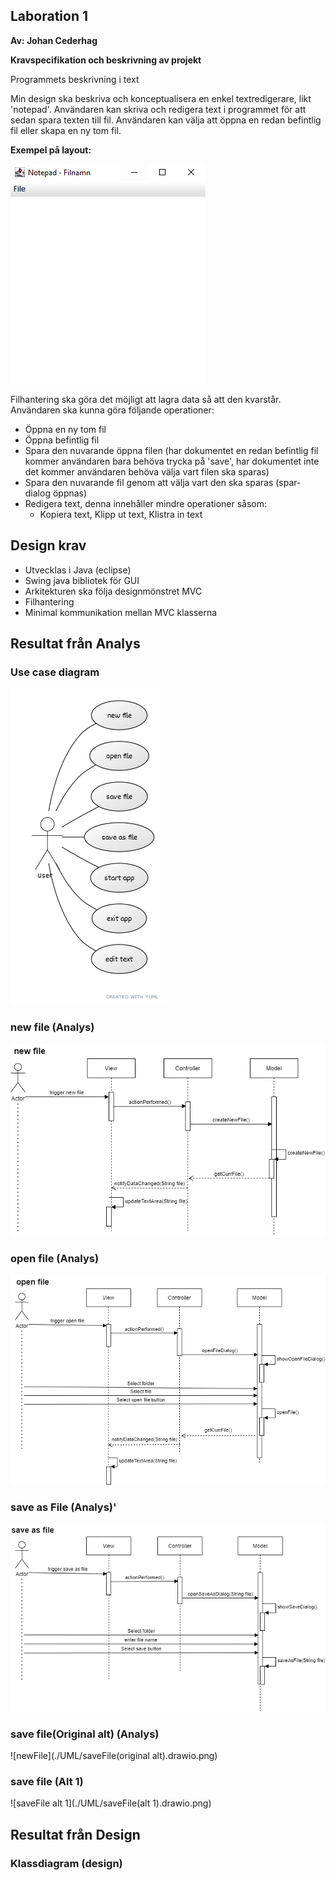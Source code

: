 ## **Laboration 1**

**Av: Johan Cederhag**

**Kravspecifikation och beskrivning av projekt**

Programmets beskrivning i text

Min design ska beskriva och konceptualisera en enkel textredigerare, likt 'notepad'. Användaren kan skriva och redigera text i programmet för att sedan spara texten till fil. Användaren kan välja att öppna en redan befintlig fil eller skapa en ny tom fil.

**Exempel på layout:**

![uiExample](./UML/uiExample.png)

Filhantering ska göra det möjligt att lagra data så att den kvarstår. Användaren ska kunna göra följande operationer:

* Öppna en ny tom fil
* Öppna befintlig fil
* Spara den nuvarande öppna filen (har dokumentet en redan befintlig fil kommer användaren bara behöva trycka på 'save', har dokumentet inte det kommer användaren behöva välja vart filen ska sparas)
* Spara den nuvarande fil genom att välja vart den ska sparas (spar-dialog öppnas)
* Redigera text, denna innehåller mindre operationer såsom:
  * Kopiera text, Klipp ut text, Klistra in text

## Design krav

* Utvecklas i Java (eclipse)
* Swing java bibliotek för GUI
* Arkitekturen ska följa designmönstret MVC
* Filhantering
* Minimal kommunikation mellan MVC klasserna



## Resultat från Analys

### Use case diagram

![usecase1](./UML/usecase1.png)

### new file (Analys)

![newFile](./UML/newFile.drawio.png)

### open file (Analys)

![openFile](./UML/openFile.drawio.png)

### save as File (Analys)'

![saveAsFile](./UML/saveAsFile.drawio.png)

### save file(Original alt) (Analys)

![newFile](./UML/saveFile(original alt).drawio.png)

### save file (Alt 1)

![saveFile alt 1](./UML/saveFile(alt 1).drawio.png)

## Resultat från Design

### Klassdiagram (design)

